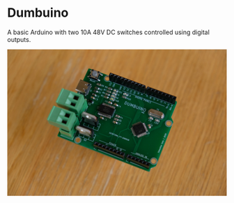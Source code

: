 # Dumbuino

A basic Arduino with two 10A 48V DC switches controlled using digital outputs.

![](./jpg/assembled_board.JPG)
